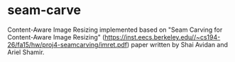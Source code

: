 # seam-carve
 Content-Aware Image Resizing implemented based on "Seam Carving for Content-Aware Image Resizing" (https://inst.eecs.berkeley.edu//~cs194-26/fa15/hw/proj4-seamcarving/imret.pdf) paper written by Shai Avidan and Ariel Shamir. 

